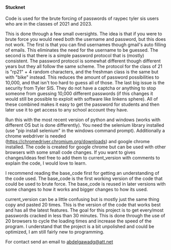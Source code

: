 #### Stucknet ####
Code is used for the brute forcing of passwords of raypec tyler sis users who are in the classes of 2021 and 2023.

This is done through a few small oversights.
The idea is that if you were to brute force you would need both the username and password, but this does not work.
The first is that you can find usernames though gmail's auto filling of emails. This eliminates the need for the username to be guessed.
The second is that there is a simple password protocol that is (mostly) consistent.
The password protocol is somewhat different though different years but they all follow the same scheme.
The protocol for the class of 21 is "rp21" + 4 random characters, and the freshman class is the same but with "bike" instead.
This reduces the amount of password possibilities to 10,000, and that isn't too hard to guess all of those.
The last big issue is the security from Tyler SIS. They do not have a captcha or anything to stop someone from guessing 10,000 different passwords (if this changes it would still be possible to exploit with software like linkens sphere).
All of these combined makes it easy to get the password for students and then later use it to get access to any school account they have.

Run this with the most recent version of python and windows (works with different OS but is done differently).
You need the selenium library installed (use "pip install selenium" in the windows command prompt).
Additionally a chrome webdriver is needed (https://chromedriver.chromium.org/downloads) and google chrome installed.
The code is created for google chrome but can be used with other browsers with some small code changes.
If you want to gives changes/ideas feel free to add them to current_version with comments to explain the code, I would love to learn.

I recommend reading the base_code first for getting an understanding of the code used.
The base_code is the first working version of the code that could be used to brute force.
The base_code is reused in later versions with some changes to how it works and bigger changes to how its used.


current_version can be a little confusing but is mostly just the same thing copy and pasted 20 times.
This is the version of the code that works best and has all the latest features. 
The goal for this project is to get every/most passwords cracked in less than 30 minutes.
This is done through the use of 20 browsers to cycle the loading times and increase the speed of the program.
I understand that the project is a bit unpolished and could be optimized, I am still fairly new to programming.

For contact send an email to abdelgawadg@att.net
